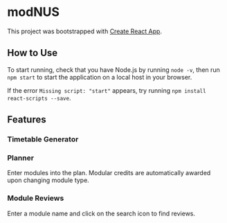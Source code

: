 # modNUS

This project was bootstrapped with [Create React App](https://github.com/facebook/create-react-app).

## How to Use

To start running, check that you have Node.js by running `node -v`, then run `npm start` to start the application on a local host in your browser.

If the error `Missing script: "start"` appears, try running `npm install react-scripts --save`.

## Features

### Timetable Generator

### Planner

Enter modules into the plan. Modular credits are automatically awarded upon changing module type.

### Module Reviews

Enter a module name and click on the search icon to find reviews.
